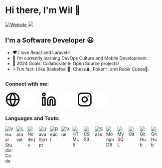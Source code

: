 # Hi there, I'm Wil 👋 

[![Website](https://img.shields.io/website?label=wilfredopaiz.com&style=for-the-badge&url=https%3A%2F%2Fwilfredopaiz.com)](https://wilfredopaiz.com)
![](https://komarev.com/ghpvc/?username=wpayze&color=0aa860)

## I'm a Software Developer 😃

- ❤️ I love React and Laravel🔥.
- 🌱 I’m currently learning DevOps Culture and Mobile Development.
- 🥅 2024 Goals: Collaborate in Open Source projects!
- ⚡ Fun fact: I like Basketball🏀, Chess♟️, Poker🃏, and Rubik Cubes🧩.

### Connect with me:

[![website](./img/globe-light.svg)](https://wilfredopaiz.com#gh-light-mode-only)
[![website](./img/globe-dark.svg)](https://wilfredopaiz.com#gh-dark-mode-only)
&nbsp;&nbsp;
[![website](./img/linkedin-light.svg)](https://www.linkedin.com/in/wilfredo-paiz/#gh-light-mode-only)
[![website](./img/linkedin-dark.svg)](https://www.linkedin.com/in/wilfredo-paiz/#gh-dark-mode-only)
&nbsp;&nbsp;
[![website](./img/instagram-light.svg)](https://www.instagram.com/will_paiz/#gh-light-mode-only)
[![website](./img/instagram-dark.svg)](https://www.instagram.com/will_paiz/#gh-dark-mode-only)

### Languages and Tools:

[<img align="left" alt="Visual Studio Code" width="26px" src="https://cdn.jsdelivr.net/gh/devicons/devicon/icons/vscode/vscode-original.svg" style="padding-right:10px;" />][website]
[<img align="left" alt="Laravel" width="26px" src="https://cdn.jsdelivr.net/gh/devicons/devicon@latest/icons/laravel/laravel-original.svg" style="padding-right:10px;" />][website]
[<img align="left" alt="Node.js" width="26px" src="https://cdn.jsdelivr.net/gh/devicons/devicon/icons/nodejs/nodejs-original.svg" style="padding-right:10px;" />][website]
[<img align="left" alt="JavaScript" width="26px" src="https://cdn.jsdelivr.net/gh/devicons/devicon/icons/javascript/javascript-original.svg" style="padding-right:10px;" />][website]
[<img align="left" alt="React" width="26px" src="https://cdn.jsdelivr.net/gh/devicons/devicon/icons/react/react-original.svg" style="padding-right:10px;" />][website]
[<img align="left" alt="Vue" width="26px" src="https://cdn.jsdelivr.net/gh/devicons/devicon/icons/vuejs/vuejs-original.svg" style="padding-right:10px;" />][website]
[<img align="left" alt="HTML5" width="26px" src="https://cdn.jsdelivr.net/gh/devicons/devicon/icons/html5/html5-original.svg" style="padding-right:10px;" />][website]
[<img align="left" alt="CSS3" width="26px" src="https://cdn.jsdelivr.net/gh/devicons/devicon/icons/css3/css3-original.svg" style="padding-right:10px;" />][website]
[<img align="left" alt="Sass" width="26px" src="https://cdn.jsdelivr.net/gh/devicons/devicon/icons/sass/sass-original.svg" style="padding-right:10px;" />][website]
[<img align="left" alt="MongoDB" width="26px" src="https://cdn.jsdelivr.net/gh/devicons/devicon/icons/mongodb/mongodb-original.svg" style="padding-right:10px;" />][website]
[<img align="left" alt="MySQL" width="26px" src="https://cdn.jsdelivr.net/gh/devicons/devicon/icons/mysql/mysql-original.svg" style="padding-right:10px;" />][website]
[<img align="left" alt="Git" width="26px" src="https://cdn.jsdelivr.net/gh/devicons/devicon/icons/git/git-original.svg" style="padding-right:10px;" />][website]
[<img align="left" alt="GitHub" width="26px" src="https://user-images.githubusercontent.com/3369400/139447912-e0f43f33-6d9f-45f8-be46-2df5bbc91289.png" style="padding-right:10px;" />](https://github.com/wpayze#gh-dark-mode-only)
[<img align="left" alt="GitHub" width="26px" src="https://user-images.githubusercontent.com/3369400/139448065-39a229ba-4b06-434b-bc67-616e2ed80c8f.png" style="padding-right:10px;" />](https://github.com/wpayze#gh-light-mode-only)

[website]: https://wilfredopaiz.com

